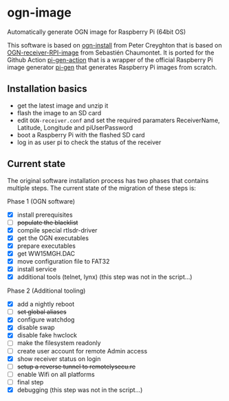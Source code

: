 # ogn-image

Automatically generate OGN image for Raspberry Pi (64bit OS)

This software is based on [ogn-install](https://github.com/petercreyghton/ogn-install) from Peter Creyghton
that is based on [OGN-receiver-RPI-image](https://github.com/snip/OGN-receiver-RPI-image) from Sebastién Chaumontet.
It is ported for the Github Action [pi-gen-action](https://github.com/usimd/pi-gen-action) that is a wrapper of the
official Raspberry Pi image generator [pi-gen](https://github.com/RPi-Distro/pi-gen) that generates Raspberry Pi images from scratch.

## Installation basics

- get the latest image and unzip it
- flash the image to an SD card
- edit `OGN-receiver.conf` and set the required paramaters ReceiverName, Latitude, Longitude and piUserPassword
- boot a Raspberry Pi with the flashed SD card
- log in as user pi to check the status of the receiver

## Current state

The original software installation process has two phases that contains multiple steps. The current state of the migration of these steps is:

Phase 1 (OGN software)
- [x] install prerequisites
- [ ] ~~populate the blacklist~~
- [x] compile special rtlsdr-driver
- [x] get the OGN executables
- [x] prepare executables
- [x] get WW15MGH.DAC
- [x] move configuration file to FAT32
- [x] install service
- [x] additional tools (telnet, lynx) (this step was not in the script...)

Phase 2 (Additional tooling)
- [x] add a nightly reboot
- [ ] ~~set global aliases~~
- [x] configure watchdog 
- [x] disable swap 
- [x] disable fake hwclock
- [ ] make the filesystem readonly
- [ ] create user account for remote Admin access
- [x] show receiver status on login
- [ ] ~~setup a reverse tunnel to remotelysecu.re~~
- [ ] enable Wifi on all platforms
- [ ] final step
- [x] debugging (this step was not in the script...)

